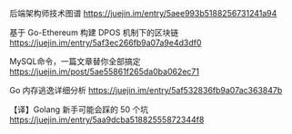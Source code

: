 
后端架构师技术图谱
https://juejin.im/entry/5aee993b5188256731241a94

基于 Go-Ethereum 构建 DPOS 机制下的区块链
https://juejin.im/entry/5af3ec266fb9a07a9e4d3df0

MySQL命令，一篇文章替你全部搞定
https://juejin.im/post/5ae55861f265da0ba062ec71

Go 内存逃逸详细分析
https://juejin.im/entry/5af532836fb9a07ac363847b

【译】Golang 新手可能会踩的 50 个坑 https://juejin.im/entry/5aa9dcba51882555872344f8